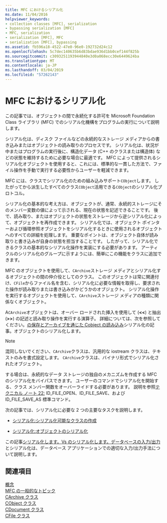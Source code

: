 ```yaml
---
title: MFC におけるシリアル化
ms.date: 11/04/2016
helpviewer_keywords:
- collection classes [MFC], serialization
- bypassing serialization [MFC]
- MFC, serialization
- serialization [MFC], MFC
- serialization [MFC], bypassing
ms.assetid: fb596a18-4522-47e0-96e0-192732d24c12
ms.openlocfilehash: 5c7dec140635b6d83bdae936d1bb0cef144f825b
ms.sourcegitcommit: c3093251193944840e3d0a068ecc30e6449624ba
ms.translationtype: MT
ms.contentlocale: ja-JP
ms.lasthandoff: 03/04/2019
ms.locfileid: "57262143"
---
```

# <a name="serialization-in-mfc"></a>MFC におけるシリアル化

この記事では、オブジェクトの間で永続化する許可を Microsoft Foundation Class ライブラリ (MFC) でのシリアル化機構をプログラムの実行について説明します。

シリアル化は、ディスク ファイルなどの永続的なストレージ メディアからの書き込みまたはオブジェクトの読み取りのプロセスです。 シリアル化は、状況が中またはプログラムの実行後に、構造化データ (C++ のクラスまたは構造体) などの状態を維持するために必要な場合に最適です。 MFC によって提供されるシリアル化オブジェクトを使用すると、これには、標準的な一貫した方法で、ファイル操作を手動で実行する必要性からユーザーを軽減できます。

MFC には、クラスでシリアル化のための組み込みサポート`CObject`します。 したがってから派生したすべてのクラス`CObject`活用できる`CObject`のシリアル化プロトコル。

シリアル化の基本的な考え方は、オブジェクトが、通常、永続的ストレージにそのメンバー変数の値によって示される、現在の状態を記述できることです。 後で、読み取り、またはオブジェクトの状態をストレージから逆シリアル化によって、オブジェクトを再作成できます。 シリアル化では、オブジェクト ポインターおよび循環参照オブジェクトをシリアル化するときに使用されるオブジェクトへのすべての詳細を処理します。 重要なポイントは、オブジェクト自体が読み取りと書き込みが自身の状態を担当することです。 したがって、シリアル化できるクラスの基本的なシリアル化操作を実装にする必要があります。 アーティクルのシリアル化のグループに示すようには、簡単にこの機能をクラスに追加できます。

MFC のオブジェクトを使用して、`CArchive`ストレージ メディアとシリアル化するオブジェクトの間の仲介役としてのクラス。 このオブジェクトは常に関連付け、`CFile`からファイル名を含む、シリアル化に必要な情報を取得し、要求された操作が読み取りまたは書き込みがかどうかのオブジェクト。 シリアル化操作を実行するオブジェクトを使用して、`CArchive`ストレージ メディアの種類に関係なくオブジェクト。

A`CArchive`オブジェクトは、オーバー ロードされた挿入を使用して (**<\<**) と抽出 (**>>**) の記述と読み取り操作を実行する演算子。 詳細については、次を参照してください。[の保存とアーカイブを通じた Cobject の読み込み](../mfc/storing-and-loading-cobjects-via-an-archive.md)シリアル化の記事。オブジェクトのシリアル化します。

> [!NOTE]
>  混同しないでください、`CArchive`クラスは、汎用的な iostream クラスは、テキストのみを書式設定します。 `CArchive`クラスは、バイナリ形式でシリアル化されたオブジェクト。

する場合は、永続的なデータ ストレージの独自のメカニズムを作成する MFC のシリアル化をバイパスできます。 ユーザーのコマンドでシリアル化を開始する、クラス メンバー関数をオーバーライドする必要があります。 説明を参照[テクニカル ノート 22:](../mfc/tn022-standard-commands-implementation.md) ID_FILE_OPEN、ID_FILE_SAVE、および ID_FILE_SAVE_AS 標準コマンド。

次の記事では、シリアル化に必要な 2 つの主要なタスクを説明します。

- [シリアル化:シリアル化可能なクラスの作成](../mfc/serialization-making-a-serializable-class.md)

- [シリアル化:オブジェクトのシリアル化](../mfc/serialization-serializing-an-object.md)

この記事[シリアル化します。Vs のシリアル化します。データベースの入力/出力](../mfc/serialization-serialization-vs-database-input-output.md)とシリアル化は、データベース アプリケーションでの適切な入力/出力手法について説明します。

## <a name="see-also"></a>関連項目

[概念](../mfc/mfc-concepts.md)<br/>
[MFC の一般的なトピック](../mfc/general-mfc-topics.md)<br/>
[CArchive クラス](../mfc/reference/carchive-class.md)<br/>
[CObject クラス](../mfc/reference/cobject-class.md)<br/>
[CDocument クラス](../mfc/reference/cdocument-class.md)<br/>
[CFile クラス](../mfc/reference/cfile-class.md)
